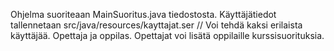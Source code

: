 Ohjelma suoriteaan MainSuoritus.java tiedostosta.
Käyttäjätiedot tallennetaan src/java/resources/kayttajat.ser
//
Voi tehdä kaksi erilaista käyttäjää. Opettaja ja oppilas.
Opettajat voi lisätä oppilaille kurssisuorituksia.

